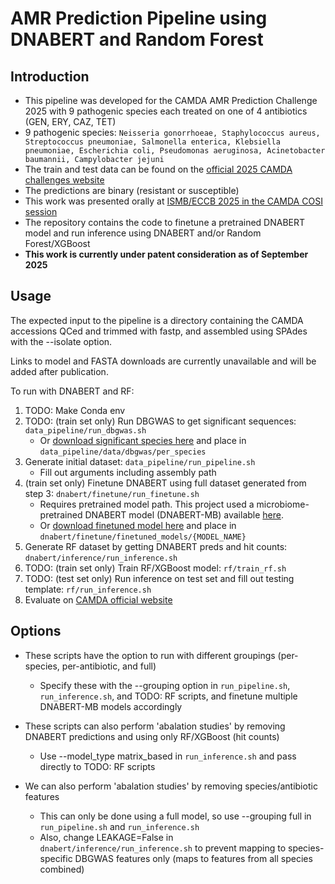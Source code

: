 # AMR Prediction Pipeline using DNABERT and Random Forest

## Introduction
- This pipeline was developed for the CAMDA AMR Prediction Challenge 2025 with 9 pathogenic species each treated on one of 4 antibiotics (GEN, ERY, CAZ, TET)
- 9 pathogenic species: `Neisseria gonorrhoeae, Staphylococcus aureus, Streptococcus pneumoniae, Salmonella enterica, Klebsiella pneumoniae, Escherichia coli, Pseudomonas aeruginosa, Acinetobacter baumannii, Campylobacter jejuni`
- The train and test data can be found on the [official 2025 CAMDA challenges website](https://bipress.boku.ac.at/camda2025/the-camda-contest-challenges/#amr)
- The predictions are binary (resistant or susceptible)
- This work was presented orally at [ISMB/ECCB 2025 in the CAMDA COSI session](https://www.iscb.org/ismbeccb2025/programme-agenda/scientific-programme/CAMDA)
- The repository contains the code to finetune a pretrained DNABERT model and run inference using DNABERT and/or Random Forest/XGBoost
- **This work is currently under patent consideration as of September 2025**

## Usage
The expected input to the pipeline is a directory containing the CAMDA accessions QCed and trimmed with fastp, and assembled using SPAdes with the --isolate option.

Links to model and FASTA downloads are currently unavailable and will be added after publication.

To run with DNABERT and RF:

1. TODO: Make Conda env
2. TODO: (train set only) Run DBGWAS to get significant sequences: `data_pipeline/run_dbgwas.sh`
    - Or [download significant species here](TODO) and place in `data_pipeline/data/dbgwas/per_species`
3. Generate initial dataset: `data_pipeline/run_pipeline.sh` 
    - Fill out arguments including assembly path
4. (train set only) Finetune DNABERT using full dataset generated from step 3: `dnabert/finetune/run_finetune.sh`
    - Requires pretrained model path. This project used a microbiome-pretrained DNABERT model (DNABERT-MB) available [here](TODO).
    - Or [download finetuned model here](TODO) and place in `dnabert/finetune/finetuned_models/{MODEL_NAME}`
5. Generate RF dataset by getting DNABERT preds and hit counts: `dnabert/inference/run_inference.sh`
6. TODO: (train set only) Train RF/XGBoost model: `rf/train_rf.sh`
7. TODO: (test set only) Run inference on test set and fill out testing template: `rf/run_inference.sh`
8. Evaluate on [CAMDA official website](https://bipress.boku.ac.at/camda2025/competitions/camda-2025/?submissions)

## Options

- These scripts have the option to run with different groupings (per-species, per-antibiotic, and full)
    - Specify these with the --grouping option in `run_pipeline.sh`, `run_inference.sh`, and TODO: RF scripts, and finetune multiple DNABERT-MB models accordingly

- These scripts can also perform 'abalation studies' by removing DNABERT predictions and using only RF/XGBoost (hit counts)
    - Use --model_type matrix_based in `run_inference.sh` and pass directly to TODO: RF scripts

- We can also perform 'abalation studies' by removing species/antibiotic features
    - This can only be done using a full model, so use --grouping full in `run_pipeline.sh` and `run_inference.sh`
    - Also, change LEAKAGE=False in `dnabert/inference/run_inference.sh` to prevent mapping to species-specific DBGWAS features only (maps to features from all species combined)
